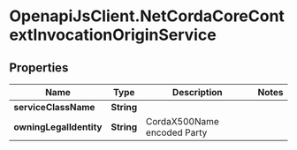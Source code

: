 # OpenapiJsClient.NetCordaCoreContextInvocationOriginService

## Properties

Name | Type | Description | Notes
------------ | ------------- | ------------- | -------------
**serviceClassName** | **String** |  | 
**owningLegalIdentity** | **String** | CordaX500Name encoded Party | 


